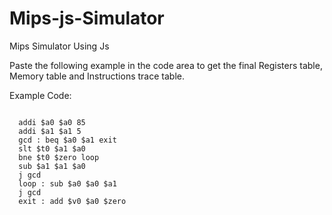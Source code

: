 Mips-js-Simulator
=================

Mips Simulator Using Js

Paste the following example in the code area to get the final Registers table, Memory table and Instructions trace table.

Example Code:
  <pre><code>
  addi $a0 $a0 85
  addi $a1 $a1 5
  gcd : beq $a0 $a1 exit
  slt $t0 $a1 $a0
  bne $t0 $zero loop
  sub $a1 $a1 $a0
  j gcd
  loop : sub $a0 $a0 $a1
  j gcd
  exit : add $v0 $a0 $zero
  </code></pre>
